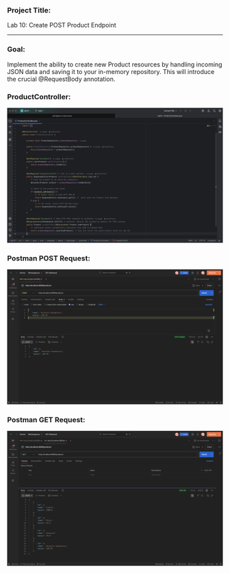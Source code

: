 ### Project Title:
Lab 10: Create POST Product Endpoint
***
### Goal:
Implement the ability to create new Product resources by handling incoming JSON data and saving it to your in-memory repository. This will introduce the crucial @RequestBody annotation.


### ProductController:
![image info](./media/code.png)
### Postman POST Request:
![image info](./media/POST-request.png)
### Postman GET Request:
![image info](./media/GET-request.png)

